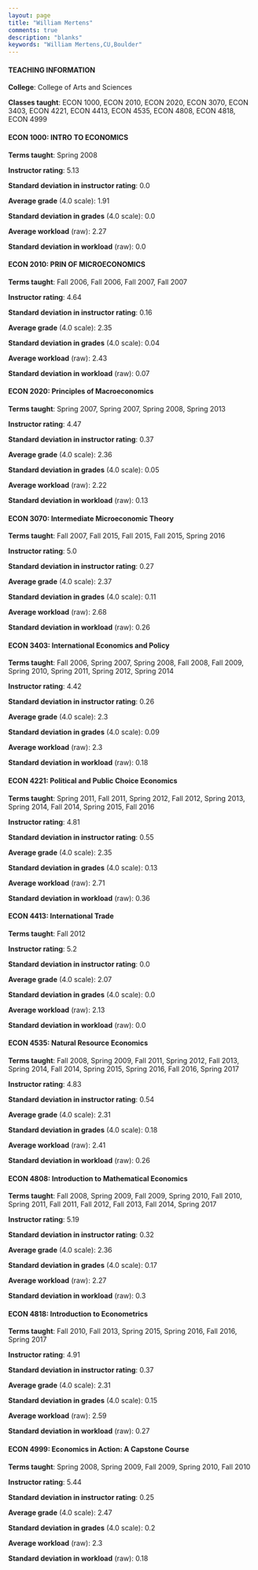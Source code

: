 ```yaml
---
layout: page
title: "William Mertens" 
comments: true
description: "blanks"
keywords: "William Mertens,CU,Boulder"
---
```

<head>
<script src="https://ajax.googleapis.com/ajax/libs/jquery/2.1.3/jquery.min.js"></script>
<script src="https://dl.dropboxusercontent.com/s/pc42nxpaw1ea4o9/highcharts.js?dl=0"></script>
<!-- <script src="../assets/js/highcharts.js"></script> -->
<style type="text/css">@font-face {
	font-family: "Bebas Neue";
	src: url(https://www.filehosting.org/file/details/544349/BebasNeue Regular.otf) format("opentype");
	}
	h1.Bebas { 
		font-family: "Bebas Neue", Verdana, Tahoma;
	}
</style>
</head>
	   
#### TEACHING INFORMATION

**College**: College of Arts and Sciences

**Classes taught**: ECON 1000, ECON 2010, ECON 2020, ECON 3070, ECON 3403, ECON 4221, ECON 4413, ECON 4535, ECON 4808, ECON 4818, ECON 4999

#### ECON 1000: INTRO TO ECONOMICS

**Terms taught**: Spring 2008

**Instructor rating**: 5.13

**Standard deviation in instructor rating**: 0.0

**Average grade** (4.0 scale): 1.91

**Standard deviation in grades** (4.0 scale): 0.0

**Average workload** (raw): 2.27

**Standard deviation in workload** (raw): 0.0

#### ECON 2010: PRIN OF MICROECONOMICS

**Terms taught**: Fall 2006, Fall 2006, Fall 2007, Fall 2007

**Instructor rating**: 4.64

**Standard deviation in instructor rating**: 0.16

**Average grade** (4.0 scale): 2.35

**Standard deviation in grades** (4.0 scale): 0.04

**Average workload** (raw): 2.43

**Standard deviation in workload** (raw): 0.07

#### ECON 2020: Principles of Macroeconomics

**Terms taught**: Spring 2007, Spring 2007, Spring 2008, Spring 2013

**Instructor rating**: 4.47

**Standard deviation in instructor rating**: 0.37

**Average grade** (4.0 scale): 2.36

**Standard deviation in grades** (4.0 scale): 0.05

**Average workload** (raw): 2.22

**Standard deviation in workload** (raw): 0.13

#### ECON 3070: Intermediate Microeconomic Theory

**Terms taught**: Fall 2007, Fall 2015, Fall 2015, Fall 2015, Spring 2016

**Instructor rating**: 5.0

**Standard deviation in instructor rating**: 0.27

**Average grade** (4.0 scale): 2.37

**Standard deviation in grades** (4.0 scale): 0.11

**Average workload** (raw): 2.68

**Standard deviation in workload** (raw): 0.26

#### ECON 3403: International Economics and Policy

**Terms taught**: Fall 2006, Spring 2007, Spring 2008, Fall 2008, Fall 2009, Spring 2010, Spring 2011, Spring 2012, Spring 2014

**Instructor rating**: 4.42

**Standard deviation in instructor rating**: 0.26

**Average grade** (4.0 scale): 2.3

**Standard deviation in grades** (4.0 scale): 0.09

**Average workload** (raw): 2.3

**Standard deviation in workload** (raw): 0.18

#### ECON 4221: Political and Public Choice Economics

**Terms taught**: Spring 2011, Fall 2011, Spring 2012, Fall 2012, Spring 2013, Spring 2014, Fall 2014, Spring 2015, Fall 2016

**Instructor rating**: 4.81

**Standard deviation in instructor rating**: 0.55

**Average grade** (4.0 scale): 2.35

**Standard deviation in grades** (4.0 scale): 0.13

**Average workload** (raw): 2.71

**Standard deviation in workload** (raw): 0.36

#### ECON 4413: International Trade

**Terms taught**: Fall 2012

**Instructor rating**: 5.2

**Standard deviation in instructor rating**: 0.0

**Average grade** (4.0 scale): 2.07

**Standard deviation in grades** (4.0 scale): 0.0

**Average workload** (raw): 2.13

**Standard deviation in workload** (raw): 0.0

#### ECON 4535: Natural Resource Economics

**Terms taught**: Fall 2008, Spring 2009, Fall 2011, Spring 2012, Fall 2013, Spring 2014, Fall 2014, Spring 2015, Spring 2016, Fall 2016, Spring 2017

**Instructor rating**: 4.83

**Standard deviation in instructor rating**: 0.54

**Average grade** (4.0 scale): 2.31

**Standard deviation in grades** (4.0 scale): 0.18

**Average workload** (raw): 2.41

**Standard deviation in workload** (raw): 0.26

#### ECON 4808: Introduction to Mathematical Economics

**Terms taught**: Fall 2008, Spring 2009, Fall 2009, Spring 2010, Fall 2010, Spring 2011, Fall 2011, Fall 2012, Fall 2013, Fall 2014, Spring 2017

**Instructor rating**: 5.19

**Standard deviation in instructor rating**: 0.32

**Average grade** (4.0 scale): 2.36

**Standard deviation in grades** (4.0 scale): 0.17

**Average workload** (raw): 2.27

**Standard deviation in workload** (raw): 0.3

#### ECON 4818: Introduction to Econometrics

**Terms taught**: Fall 2010, Fall 2013, Spring 2015, Spring 2016, Fall 2016, Spring 2017

**Instructor rating**: 4.91

**Standard deviation in instructor rating**: 0.37

**Average grade** (4.0 scale): 2.31

**Standard deviation in grades** (4.0 scale): 0.15

**Average workload** (raw): 2.59

**Standard deviation in workload** (raw): 0.27

#### ECON 4999: Economics in Action: A Capstone Course

**Terms taught**: Spring 2008, Spring 2009, Fall 2009, Spring 2010, Fall 2010

**Instructor rating**: 5.44

**Standard deviation in instructor rating**: 0.25

**Average grade** (4.0 scale): 2.47

**Standard deviation in grades** (4.0 scale): 0.2

**Average workload** (raw): 2.3

**Standard deviation in workload** (raw): 0.18

